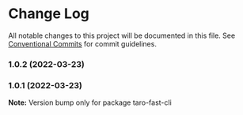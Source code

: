 # Change Log

All notable changes to this project will be documented in this file.
See [Conventional Commits](https://conventionalcommits.org) for commit guidelines.

### 1.0.2 (2022-03-23)

### 1.0.1 (2022-03-23)

**Note:** Version bump only for package taro-fast-cli
